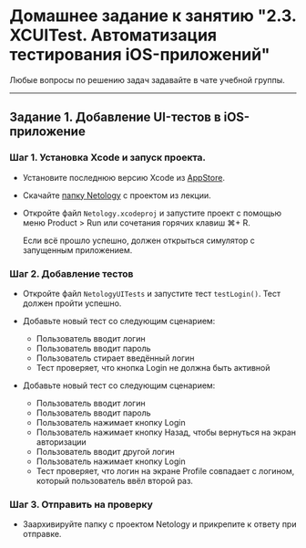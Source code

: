 # Домашнее задание к занятию "2.3. XCUITest. Автоматизация тестирования iOS-приложений"

Любые вопросы по решению задач задавайте в чате учебной группы.

---

## Задание 1. Добавление UI-тестов в iOS-приложение

### Шаг 1. Установка Xcode и запуск проекта.

- Установите последнюю версию Xcode из [AppStore](https://apps.apple.com/ru/app/xcode/id497799835).

- Скачайте [папку Netology](./Project) с проектом из лекции.

- Откройте файл `Netology.xcodeproj` и запустите проект с помощью меню Product > Run или сочетания горячих клавиш ⌘+ R.

  Если всё прошло успешно, должен открыться симулятор с запущенным приложением.

### Шаг 2. Добавление тестов

- Откройте файл `NetologyUITests` и запустите тест `testLogin()`. Тест должен пройти успешно.
- Добавьте новый тест со следующим сценарием:
  - Пользователь вводит логин
  - Пользователь вводит пароль
  - Пользователь стирает введённый логин
  - Тест проверяет, что кнопка Login не должна быть активной

- Добавьте новый тест со следующим сценарием:
  - Пользователь вводит логин
  - Пользователь вводит пароль
  - Пользователь нажимает кнопку Login
  - Пользователь нажимает кнопку Назад, чтобы вернуться на экран авторизации
  - Пользователь вводит другой логин
  - Пользователь нажимает кнопку Login
  - Тест проверяет, что логин на экране Profile совпадает с логином, который пользователь ввёл второй раз.


### Шаг 3. Отправить на проверку

- Заархивируйте папку с проектом Netology и прикрепите к ответу при отправке.
